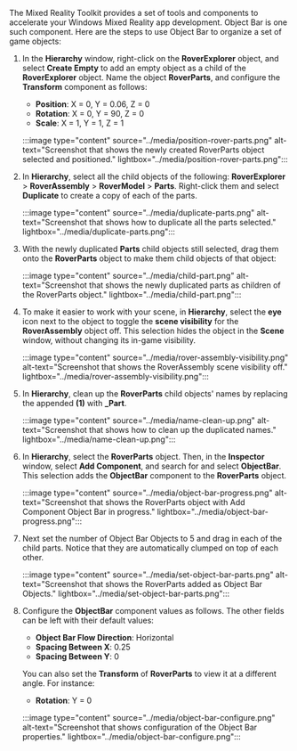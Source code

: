 The Mixed Reality Toolkit provides a set of tools and components to accelerate your Windows Mixed Reality app development. Object Bar is one such component. Here are the steps to use Object Bar to organize a set of game objects:

1. In the **Hierarchy** window, right-click on the **RoverExplorer** object, and select **Create Empty** to add an empty object as a child of the **RoverExplorer** object. Name the object **RoverParts**, and configure the **Transform** component as follows:

    * **Position**: X = 0, Y = 0.06, Z = 0
    * **Rotation**: X = 0, Y = 90, Z = 0
    * **Scale**: X = 1, Y = 1, Z = 1

    :::image type="content" source="../media/position-rover-parts.png" alt-text="Screenshot that shows the newly created RoverParts object selected and positioned." lightbox="../media/position-rover-parts.png":::

1. In **Hierarchy**, select all the child objects of the following: **RoverExplorer** > **RoverAssembly** > **RoverModel** > **Parts**. Right-click them and select **Duplicate** to create a copy of each of the parts.

    :::image type="content" source="../media/duplicate-parts.png" alt-text="Screenshot that shows how to duplicate all the parts selected." lightbox="../media/duplicate-parts.png":::

1. With the newly duplicated **Parts** child objects still selected, drag them onto the **RoverParts** object to make them child objects of that object:

    :::image type="content" source="../media/child-part.png" alt-text="Screenshot that shows the newly duplicated parts as children of the RoverParts object." lightbox="../media/child-part.png":::

1. To make it easier to work with your scene, in **Hierarchy**, select the **eye** icon next to the object to toggle the **scene visibility** for the **RoverAssembly** object off. This selection hides the object in the **Scene** window, without changing its in-game visibility.

    :::image type="content" source="../media/rover-assembly-visibility.png" alt-text="Screenshot that shows the RoverAssembly scene visibility off." lightbox="../media/rover-assembly-visibility.png":::

1. In **Hierarchy**, clean up the **RoverParts** child objects' names by replacing the appended **(1)** with **_Part**.

    :::image type="content" source="../media/name-clean-up.png" alt-text="Screenshot that shows how to clean up the duplicated names." lightbox="../media/name-clean-up.png":::

1. In **Hierarchy**, select the **RoverParts** object. Then, in the **Inspector** window, select **Add Component**, and search for and select **ObjectBar**. This selection adds the **ObjectBar** component to the **RoverParts** object.

    :::image type="content" source="../media/object-bar-progress.png" alt-text="Screenshot that shows the RoverParts object with Add Component Object Bar in progress." lightbox="../media/object-bar-progress.png":::

1. Next set the number of Object Bar Objects to 5 and drag in each of the child parts. Notice that they are automatically clumped on top of each other.

    :::image type="content" source="../media/set-object-bar-parts.png" alt-text="Screenshot that shows the RoverParts added as Object Bar Objects." lightbox="../media/set-object-bar-parts.png":::

1. Configure the **ObjectBar** component values as follows. The other fields can be left with their default values:

    * **Object Bar Flow Direction**: Horizontal
    * **Spacing Between X**: 0.25
    * **Spacing Between Y**: 0
    
    You can also set the **Transform** of **RoverParts** to view it at a different angle. For instance:

    * **Rotation**: Y = 0

    :::image type="content" source="../media/object-bar-configure.png" alt-text="Screenshot that shows configuration of the Object Bar properties." lightbox="../media/object-bar-configure.png":::
